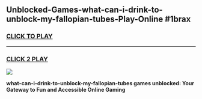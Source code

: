 
## Unblocked-Games-what-can-i-drink-to-unblock-my-fallopian-tubes-Play-Online #1brax
<h3>
<a href="https://news.freeplayer.one?title=what-can-i-drink-to-unblock-my-fallopian-tubes&ref=3">CLICK TO PLAY</a></h3>
<hr>

<h3>
<a href="https://news.freeplayer.one?title=what-can-i-drink-to-unblock-my-fallopian-tubes&ref=3">CLICK 2 PLAY</a>
  
</h3>

<a href="https://news.freeplayer.one?title=what-can-i-drink-to-unblock-my-fallopian-tubes&ref=3"><img src="https://clearcache.store/games.png"></a>


**what-can-i-drink-to-unblock-my-fallopian-tubes games unblocked: Your Gateway to Fun and Accessible Online Gaming**
